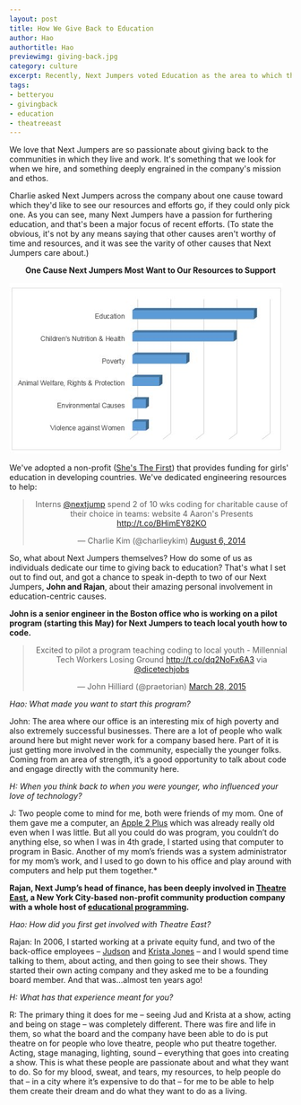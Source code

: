 ```yaml
---
layout: post
title: How We Give Back to Education
author: Hao
authortitle: Hao
previewimg: giving-back.jpg
category: culture
excerpt: Recently, Next Jumpers voted Education as the area to which they'd like the company to dedicate its resources.  Read about two Next Jumpers&apos; stories of their own charitable efforts in education.
tags:
- betteryou
- givingback
- education
- theatreeast
---
```


We love that Next Jumpers are so passionate about giving back to the communities in which they live and work.  It's something that we look for when we hire, and something deeply engrained in the company's mission and ethos.

Charlie asked Next Jumpers across the company about one cause toward which they'd like to see our resources and efforts go, if they could only pick one.  As you can see, many Next Jumpers have a passion for furthering education, and that's been a major focus of recent efforts.  (To state the obvious, it's not by any means saying that other causes aren't worthy of time and resources, and it was see the varity of other causes that Next Jumpers care about.) 

<div align="center"><b>One Cause Next Jumpers Most Want to Our Resources to Support</b></div>

![Next Jump&apos;s Charitable Interests](/images/charity-survey-results.jpg)

We've adopted a non-profit (<a href="http://shesthefirst.org" target="_blank">She's The First</a>) that provides funding for girls' education in developing countries. We've dedicated engineering resources to help:

<div align="center"><blockquote class="twitter-tweet" lang="en"><p>Interns <a href="https://twitter.com/nextjump">@nextjump</a> spend 2 of 10 wks coding for charitable cause of their choice in teams: website 4 Aaron&#39;s Presents <a href="http://t.co/BHimEY82KO">http://t.co/BHimEY82KO</a></p>&mdash; Charlie Kim (@charlieykim) <a href="https://twitter.com/charlieykim/status/496974913367207936">August 6, 2014</a></blockquote>
<script async src="//platform.twitter.com/widgets.js" charset="utf-8"></script></div>


So, what about Next Jumpers themselves?  How do some of us as individuals dedicate our time to giving back to education?  That's what I set out to find out, and got a chance to speak in-depth to two of our Next Jumpers, <b>John and Rajan</b>, about their amazing personal involvement in education-centric causes.

<b>John is a senior engineer in the Boston office who is working on a pilot program (starting this May) for Next Jumpers to teach local youth how to code.</b> 

<div align="center"><blockquote class="twitter-tweet" lang="en"><p>Excited to pilot a program teaching coding to local youth - Millennial Tech Workers Losing Ground <a href="http://t.co/dq2NoFx6A3">http://t.co/dq2NoFx6A3</a> via <a href="https://twitter.com/DiceTechJobs">@dicetechjobs</a></p>&mdash; John Hilliard (@praetorian) <a href="https://twitter.com/praetorian/status/581907600125636609">March 28, 2015</a></blockquote>
<script async src="//platform.twitter.com/widgets.js" charset="utf-8"></script></div>

*Hao: What made you want to start this program?*

John: The area where our office is an interesting mix of high poverty and also extremely successful businesses.  There are a lot of people who walk around here but might never work for a company based here.  Part of it is just getting more involved in the community, especially the younger folks.  Coming from an area of strength, it’s a good opportunity to talk about code and engage directly with the community here.

*H: When you think back to when you were younger, who influenced your love of technology?*

J: Two people come to mind for me, both were friends of my mom.  One of them gave me a computer, an <a href="http://upload.wikimedia.org/wikipedia/commons/6/68/Apple_II_Plus.jpg" target="_blank">Apple 2 Plus</a> which was already really old even when I was little.  But all you could do was program, you couldn’t do anything else, so when I was in 4th grade, I started using that computer to program in Basic.  Another of my mom’s friends was a system administrator for my mom’s work, and I used to go down to his office and play around with computers and help put them together.*

<b>Rajan, Next Jump’s head of finance, has been deeply involved in <a href="http://theatreeast.org" target="_blank">Theatre East</a>, a New York City-based non-profit community production company with a whole host of <a href="http://theatreeast.org/what-we-do/community/educational/" target="_blank">educational programming</a>.</b>

*Hao: How did you first get involved with Theatre East?*

Rajan: In 2006, I started working at a private equity fund, and two of the back-office employees – <a href="http://theatreeast.org/member/judson-jones/">Judson</a> and <a href="http://theatreeast.org/member/christa-kimlicko-jones/" target="_blank">Krista Jones</a> – and I would spend time talking to them, about acting, and then going to see their shows.  They started their own acting company and they asked me to be a founding board member.  And that was…almost ten years ago!

*H: What has that experience meant for you?*

R: The primary thing it does for me – seeing Jud and Krista at a show, acting and being on stage – was completely different.  There was fire and life in them, so what the board and the company have been able to do is put theatre on for people who love theatre, people who put theatre together.  Acting, stage managing, lighting, sound – everything that goes into creating a show.  This is what these people are passionate about and what they want to do.  So for my blood, sweat, and tears, my resources, to help people do that – in a city where it’s expensive to do that – for me to be able to help them create their dream and do what they want to do as a living.





